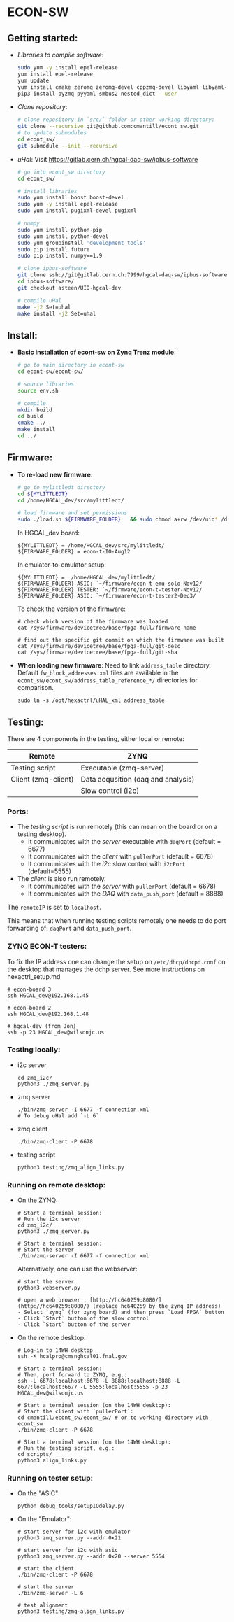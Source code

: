 ECON-SW
=======

## Getting started:
- *Libraries to compile software*:
    ```bash
    sudo yum -y install epel-release
    yum install epel-release
    yum update
    yum install cmake zeromq zeromq-devel cppzmq-devel libyaml libyaml-devel yaml-cpp yaml-cpp-devel boost boost-devel python3 python3-devel autoconf-archive pugixml pugixml-devel
    pip3 install pyzmq pyyaml smbus2 nested_dict --user
    ```

- *Clone repository*:
    ```bash
    # clone repository in `src/` folder or other working directory:
    git clone --recursive git@github.com:cmantill/econt_sw.git
    # to update submodules
    cd econt_sw/
    git submodule --init --recursive
    ```

- *uHal*: Visit https://gitlab.cern.ch/hgcal-daq-sw/ipbus-software
    ```bash
    # go into econt_sw directory
    cd econt_sw/

    # install libraries
    sudo yum install boost boost-devel
    sudo yum -y install epel-release
    sudo yum install pugixml-devel pugixml

    # numpy
    sudo yum install python-pip
    sudo yum install python-devel
    sudo yum groupinstall 'development tools'
    sudo pip install future
    sudo pip install numpy==1.9

    # clone ipbus-software
    git clone ssh://git@gitlab.cern.ch:7999/hgcal-daq-sw/ipbus-software.git
    cd ipbus-software/
    git checkout asteen/UIO-hgcal-dev 

    # compile uHal
    make -j2 Set=uhal
    make install -j2 Set=uhal
    ```

## Install:

- **Basic installation of econt-sw on Zynq Trenz module**:
    ```bash
    # go to main directory in econt-sw
    cd econt-sw/econt-sw/

    # source libraries
    source env.sh

    # compile 
    mkdir build
    cd build
    cmake ../
    make install
    cd ../
    ```

## Firmware:

- **To re-load new firmware**:

    ```bash
    # go to mylittledt directory
    cd ${MYLITTLEDT}
    cd /home/HGCAL_dev/src/mylittledt/

    # load firmware and set permissions
    sudo ./load.sh ${FIRMWARE_FOLDER}   && sudo chmod a+rw /dev/uio* /dev/i2c-*
    ```

    In HGCAL_dev board:
    ```
    ${MYLITTLEDT} = /home/HGCAL_dev/src/mylittledt/
    ${FIRMWARE_FOLDER} = econ-t-IO-Aug12
    ```
    
    In emulator-to-emulator setup:
    ```
    ${MYLITTLEDT} =  /home/HGCAL_dev/mylittledt/
    ${FIRMWARE_FOLDER} ASIC: `~/firmware/econ-t-emu-solo-Nov12/
    ${FIRMWARE_FOLDER} TESTER: `~/firmware/econ-t-tester-Nov12/
    ${FIRMWARE_FOLDER} ASIC: `~/firmware/econ-t-tester2-Dec3/
    ```

    To check the version of the firmware:
    ```
    # check which version of the firmware was loaded
    cat /sys/firmware/devicetree/base/fpga-full/firmware-name

    # find out the specific git commit on which the firmware was built
    cat /sys/firmware/devicetree/base/fpga-full/git-desc
    cat /sys/firmware/devicetree/base/fpga-full/git-sha    
    ```

- **When loading new firmware**:
    Need to link `address_table` directory. Default `fw_block_addresses.xml` files are available in the `econt_sw/econt_sw/address_table_reference_*/` directories for comparison.
    ```
    sudo ln -s /opt/hexactrl/uHAL_xml address_table
    ```    

## Testing:

There are 4 components in the testing, either local or remote:

| Remote              | ZYNQ                                 |
| ------------------- | ------------------------------------ |
| Testing script      | Executable (zmq-server)              |
| Client (zmq-client) | Data acqusition (daq and analysis)   |
|                     | Slow control (i2c)                   |

### Ports:

- The *testing script* is run remotely (this can mean on the board or on a testing desktop).
  - It communicates with the *server* executable with `daqPort` (default = 6677)
  - It communicates with the *client* with `pullerPort` (default = 6678)
  - It communicates with the *i2c* slow control with `i2cPort` (default=5555)
- The *client* is also run remotely.
  - It communicates with the *server* with `pullerPort` (default = 6678)
  - It communicates with the *DAQ* with `data_push_port` (default = 8888)

The `remoteIP` is set to `localhost`. 

This means that when running testing scripts remotely one needs to do port forwarding of: `daqPort` and `data_push_port`.

### ZYNQ ECON-T testers:
To fix the IP address one can change the setup on `/etc/dhcp/dhcpd.conf` on the desktop that manages the dchp server.
See more instructions on hexactrl_setup.md
```
# econ-board 3
ssh HGCAL_dev@192.168.1.45
   
# econ-board 2
ssh HGCAL_dev@192.168.1.48

# hgcal-dev (from Jon)
ssh -p 23 HGCAL_dev@wilsonjc.us
```

### Testing locally:
- i2c server
  ```
  cd zmq_i2c/
  python3 ./zmq_server.py
  ```
- zmq server
  ```
  ./bin/zmq-server -I 6677 -f connection.xml
  # To debug uHal add `-L 6`
  ```
- zmq client
  ```
  ./bin/zmq-client -P 6678
  ```
- testing script
  ```
  python3 testing/zmq_align_links.py 
  ```

### Running on remote desktop:

- On the ZYNQ:
  ```
  # Start a terminal session:
  # Run the i2c server
  cd zmq_i2c/
  python3 ./zmq_server.py
  
  # Start a terminal session:
  # Start the server
  ./bin/zmq-server -I 6677 -f connection.xml
  ```
  
  Alternatively, one can use the webserver:
  ```
  # start the server
  python3 webserver.py
  
  # open a web browser : [http://hc640259:8080/](http://hc640259:8080/) (replace hc640259 by the zynq IP address)
  - Select `zynq` (for zynq board) and then press `Load FPGA` button
  - Click `Start` button of the slow control
  - Click `Start` button of the server
  ```
  
- On the remote desktop:
  ```
  # Log-in to 14WH desktop
  ssh -K hcalpro@cmsnghcal01.fnal.gov

  # Start a terminal session:
  # Then, port forward to ZYNQ, e.g.:
  ssh -L 6678:localhost:6678 -L 8888:localhost:8888 -L 6677:localhost:6677 -L 5555:localhost:5555 -p 23 HGCAL_dev@wilsonjc.us

  # Start a terminal session (on the 14WH desktop):
  # Start the client with `pullerPort`:
  cd cmantill/econt_sw/econt_sw/ # or to working directory with econt_sw
  ./bin/zmq-client -P 6678

  # Start a terminal session (on the 14WH desktop):
  # Run the testing script, e.g.:
  cd scripts/
  python3 align_links.py 
  ```
  
### Running on tester setup:

- On the "ASIC":
  ```
  python debug_tools/setupIOdelay.py
  ```
    
- On the "Emulator":
  ```
  # start server for i2c with emulator
  python3 zmq_server.py --addr 0x21
  
  # start server for i2c with asic
  python3 zmq_server.py --addr 0x20 --server 5554
  
  # start the client
  ./bin/zmq-client -P 6678
  
  # start the server
  ./bin/zmq-server -L 6
  
  # test alignment
  python3 testing/zmq-align_links.py
  ```
